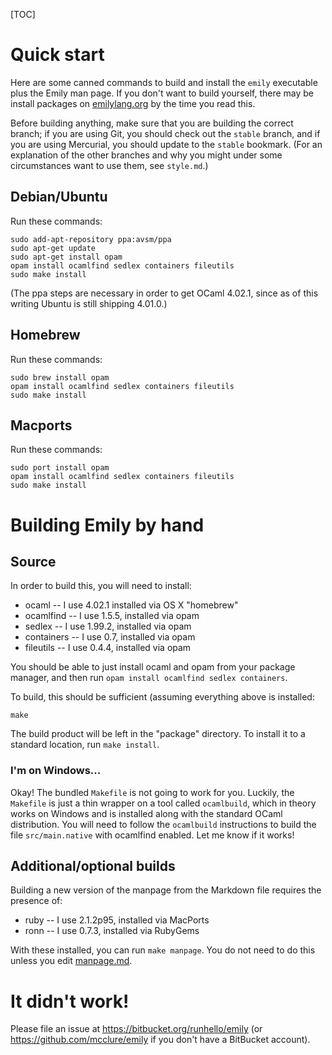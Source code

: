 [TOC]

# Quick start

Here are some canned commands to build and install the `emily` executable plus the Emily man page. If you don't want to build yourself, there may be install packages on [emilylang.org](http://emilylang.org) by the time you read this.

Before building anything, make sure that you are building the correct branch; if you are using Git, you should check out the `stable` branch, and if you are using Mercurial, you should update to the `stable` bookmark. (For an explanation of the other branches and why you might under some circumstances want to use them, see `style.md`.)

## Debian/Ubuntu

Run these commands:

    sudo add-apt-repository ppa:avsm/ppa
    sudo apt-get update
    sudo apt-get install opam
    opam install ocamlfind sedlex containers fileutils
    sudo make install

(The ppa steps are necessary in order to get OCaml 4.02.1, since as of this writing Ubuntu is still shipping 4.01.0.)

## Homebrew

Run these commands:

    sudo brew install opam
    opam install ocamlfind sedlex containers fileutils
    sudo make install

## Macports

Run these commands:

    sudo port install opam
    opam install ocamlfind sedlex containers fileutils
    sudo make install

# Building Emily by hand

## Source

In order to build this, you will need to install:

- ocaml -- I use 4.02.1 installed via OS X "homebrew"
- ocamlfind -- I use 1.5.5, installed via opam
- sedlex -- I use 1.99.2, installed via opam
- containers -- I use 0.7, installed via opam
- fileutils -- I use 0.4.4, installed via opam

You should be able to just install ocaml and opam from your package manager, and then run `opam install ocamlfind sedlex containers`.

To build, this should be sufficient (assuming everything above is installed:

    make

The build product will be left in the "package" directory. To install it to a standard location, run `make install`.

### I'm on Windows...

Okay! The bundled `Makefile` is not going to work for you. Luckily, the `Makefile` is just a thin wrapper on a tool called `ocamlbuild`, which in theory works on Windows and is installed along with the standard OCaml distribution. You will need to follow the `ocamlbuild` instructions to build the file `src/main.native` with ocamlfind enabled. Let me know if it works!

## Additional/optional builds

Building a new version of the manpage from the Markdown file requires the presence of:

- ruby -- I use 2.1.2p95, installed via MacPorts
- ronn -- I use 0.7.3, installed via RubyGems

With these installed, you can run `make manpage`. You do not need to do this unless you edit [manpage.md](manpage.md).

# It didn't work!

Please file an issue at <https://bitbucket.org/runhello/emily> (or <https://github.com/mcclure/emily> if you don't have a BitBucket account).